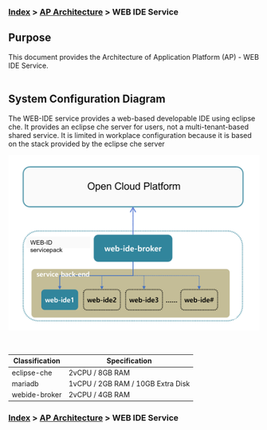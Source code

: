 ### [Index](https://github.com/PaaS-TA/Guide-eng/blob/master/README.md) > [AP Architecture](../README.md) > WEB IDE Service

## Purpose
This document provides the Architecture of Application Platform (AP) - WEB IDE Service.
<br><br>

## System Configuration Diagram
The WEB-IDE service provides a web-based developable IDE using eclipse che.
It provides an eclipse che server for users, not a multi-tenant-based shared service.
It is limited in workplace configuration because it is based on the stack provided by the eclipse che server

![webide_architecture](./image/webide_architecture.png)




<br>

| Classification | Specification |
|-------|-----|
| eclipse-che | 2vCPU / 8GB RAM |
| mariadb | 1vCPU / 2GB RAM / 10GB Extra Disk |
| webide-broker | 2vCPU / 4GB RAM |



### [Index](https://github.com/PaaS-TA/Guide-eng/blob/master/README.md) > [AP Architecture](../README.md) > WEB IDE Service
